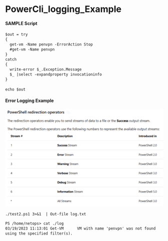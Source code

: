 # PowerCli_logging_Example

#### SAMPLE Script

```
$out = try
{
  get-vm -Name penvpn -ErrorAction Stop
  #get-vm -Name penvpn
}
catch
{
  write-error $_.Exception.Message
  $_ |select -expandproperty invocationinfo
}

echo $out
```

#### Error Logging Example


![](docs/redirection_codes.png)

```
./test2.ps1 3>&1  | Out-file log.txt

```

```
PS /home/netops> cat ./log
03/19/2023 11:13:01	Get-VM		VM with name 'penvpn' was not found using the specified filter(s).
```
